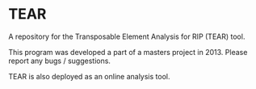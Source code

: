TEAR
====

A repository for the Transposable Element Analysis for RIP (TEAR) tool. 

This program was developed a part of a masters project in 2013. Please report any bugs / suggestions. 

TEAR is also deployed as an online analysis tool.
